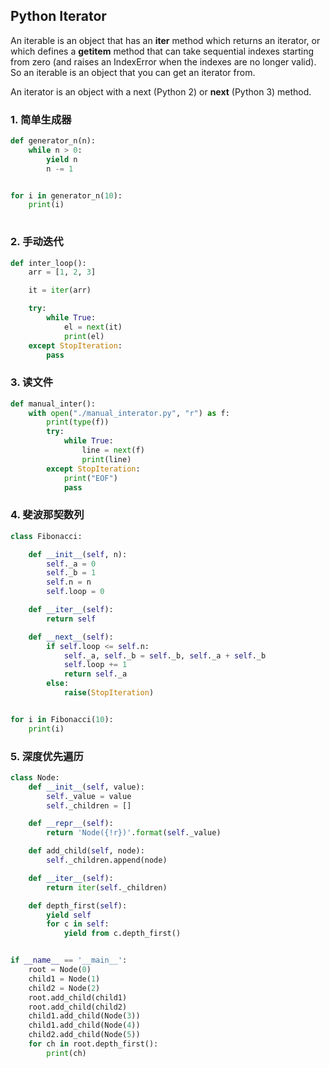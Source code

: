 ## Python Iterator 

An iterable is an object that has an __iter__ method which returns an iterator, or which defines a __getitem__ method that can take sequential indexes starting from zero (and raises an IndexError when the indexes are no longer valid). So an iterable is an object that you can get an iterator from.

An iterator is an object with a next (Python 2) or __next__ (Python 3) method.

### 1. 简单生成器

``` python
def generator_n(n):
    while n > 0:
        yield n
        n -= 1


for i in generator_n(10):
    print(i)
    

```

### 2. 手动迭代

``` python
def inter_loop():
    arr = [1, 2, 3]

    it = iter(arr)

    try:
        while True:
            el = next(it)
            print(el)
    except StopIteration:
        pass

```

### 3. 读文件

``` python
def manual_inter():
    with open("./manual_interator.py", "r") as f:
        print(type(f))
        try:
            while True:
                line = next(f)
                print(line)
        except StopIteration:
            print("EOF")
            pass
```

### 4. 斐波那契数列

``` python
class Fibonacci:

    def __init__(self, n):
        self._a = 0
        self._b = 1
        self.n = n
        self.loop = 0

    def __iter__(self):
        return self

    def __next__(self):
        if self.loop <= self.n:
            self._a, self._b = self._b, self._a + self._b
            self.loop += 1
            return self._a
        else:
            raise(StopIteration)


for i in Fibonacci(10):
    print(i)
```

### 5. 深度优先遍历

``` python
class Node:
    def __init__(self, value):
        self._value = value
        self._children = []

    def __repr__(self):
        return 'Node({!r})'.format(self._value)

    def add_child(self, node):
        self._children.append(node)

    def __iter__(self):
        return iter(self._children)

    def depth_first(self):
        yield self
        for c in self:
            yield from c.depth_first()


if __name__ == '__main__':
    root = Node(0)
    child1 = Node(1)
    child2 = Node(2)
    root.add_child(child1)
    root.add_child(child2)
    child1.add_child(Node(3))
    child1.add_child(Node(4))
    child2.add_child(Node(5))
    for ch in root.depth_first():
        print(ch)

```